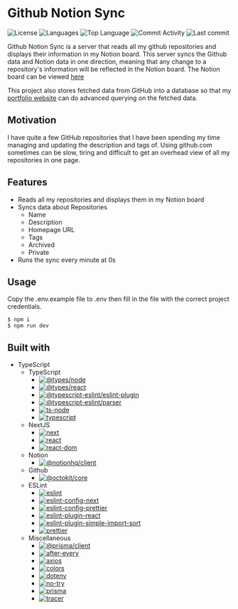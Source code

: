 # Github Notion Sync

![License](https://img.shields.io/github/license/zS1L3NT/web-next-gnsync?style=for-the-badge) ![Languages](https://img.shields.io/github/languages/count/zS1L3NT/web-next-gnsync?style=for-the-badge) ![Top Language](https://img.shields.io/github/languages/top/zS1L3NT/web-next-gnsync?style=for-the-badge) ![Commit Activity](https://img.shields.io/github/commit-activity/y/zS1L3NT/web-next-gnsync?style=for-the-badge) ![Last commit](https://img.shields.io/github/last-commit/zS1L3NT/web-next-gnsync?style=for-the-badge)

Github Notion Sync is a server that reads all my github repositories and displays their information in my Notion board. This server syncs the Github data and Notion data in one direction, meaning that any change to a repository's information will be reflected in the Notion board. The Notion board can be viewed [here](https://zs1l3nt.notion.site/8ebb45edc82e4a6fafa3046a59fce9c2?v=c19a65a264514e6682c4736c5850a786)

This project also stores fetched data from GitHub into a database so that my [portfolio website](https://github.com/zS1L3NT/web-next-portfolio) can do advanced querying on the fetched data.

## Motivation

I have quite a few GitHub repositories that I have been spending my time managing and updating the description and tags of. Using github.com sometimes can be slow, tiring and difficult to get an overhead view of all my repositories in one page.

## Features

-   Reads all my repositories and displays them in my Notion board
-   Syncs data about Repositories
    -   Name
    -   Description
    -   Homepage URL
    -   Tags
    -   Archived
    -   Private
-   Runs the sync every minute at 0s

## Usage

Copy the .env.example file to .env then fill in the file with the correct project credentials.

```
$ npm i
$ npm run dev
```

## Built with

-   TypeScript
	-   TypeScript
        -   [![@types/node](https://img.shields.io/badge/%40types%2Fnode-latest-red?style=flat-square)](https://npmjs.com/package/@types/node/v/latest)
        -   [![@types/react](https://img.shields.io/badge/%40types%2Freact-%5E18.2.18-red?style=flat-square)](https://npmjs.com/package/@types/react/v/18.2.18)
        -   [![@typescript-eslint/eslint-plugin](https://img.shields.io/badge/%40typescript--eslint%2Feslint--plugin-latest-red?style=flat-square)](https://npmjs.com/package/@typescript-eslint/eslint-plugin/v/latest)
        -   [![@typescript-eslint/parser](https://img.shields.io/badge/%40typescript--eslint%2Fparser-latest-red?style=flat-square)](https://npmjs.com/package/@typescript-eslint/parser/v/latest)
        -   [![ts-node](https://img.shields.io/badge/ts--node-%5E10.9.1-red?style=flat-square)](https://npmjs.com/package/ts-node/v/10.9.1)
        -   [![typescript](https://img.shields.io/badge/typescript-%5E4.9.5-red?style=flat-square)](https://npmjs.com/package/typescript/v/4.9.5)
	-	NextJS
        -   [![next](https://img.shields.io/badge/next-%5E13.4.12-red?style=flat-square)](https://npmjs.com/package/next/v/13.4.12)
        -   [![react](https://img.shields.io/badge/react-%5E18.2.0-red?style=flat-square)](https://npmjs.com/package/react/v/18.2.0)
        -   [![react-dom](https://img.shields.io/badge/react--dom-%5E18.2.0-red?style=flat-square)](https://npmjs.com/package/react-dom/v/18.2.0)
	-   Notion
		-   [![@notionhq/client](https://img.shields.io/badge/%40notionhq%2Fclient-%5E1.0.4-red?style=flat-square)](https://npmjs.com/package/@notionhq/client/v/1.0.4)
	-   Github
        -   [![@octokit/core](https://img.shields.io/badge/%40octokit%2Fcore-%5E3.6.0-red?style=flat-square)](https://npmjs.com/package/@octokit/core/v/3.6.0)
	-	ESLint
        -   [![eslint](https://img.shields.io/badge/eslint-latest-red?style=flat-square)](https://npmjs.com/package/eslint/v/latest)
        -   [![eslint-config-next](https://img.shields.io/badge/eslint--config--next-%5E13.4.12-red?style=flat-square)](https://npmjs.com/package/eslint-config-next/v/13.4.12)
        -   [![eslint-config-prettier](https://img.shields.io/badge/eslint--config--prettier-latest-red?style=flat-square)](https://npmjs.com/package/eslint-config-prettier/v/latest)
        -   [![eslint-plugin-react](https://img.shields.io/badge/eslint--plugin--react-%5E7.33.1-red?style=flat-square)](https://npmjs.com/package/eslint-plugin-react/v/7.33.1)
        -   [![eslint-plugin-simple-import-sort](https://img.shields.io/badge/eslint--plugin--simple--import--sort-latest-red?style=flat-square)](https://npmjs.com/package/eslint-plugin-simple-import-sort/v/latest)
        -   [![prettier](https://img.shields.io/badge/prettier-latest-red?style=flat-square)](https://npmjs.com/package/prettier/v/latest)
	-   Miscellaneous
        -   [![@prisma/client](https://img.shields.io/badge/%40prisma%2Fclient-%5E5.1.1-red?style=flat-square)](https://npmjs.com/package/@prisma/client/v/5.1.1)
        -   [![after-every](https://img.shields.io/badge/after--every-%5E1.0.4-red?style=flat-square)](https://npmjs.com/package/after-every/v/1.0.4)
        -   [![axios](https://img.shields.io/badge/axios-%5E0.27.2-red?style=flat-square)](https://npmjs.com/package/axios/v/0.27.2)
        -   [![colors](https://img.shields.io/badge/colors-%5E1.4.0-red?style=flat-square)](https://npmjs.com/package/colors/v/1.4.0)
        -   [![dotenv](https://img.shields.io/badge/dotenv-%5E16.3.1-red?style=flat-square)](https://npmjs.com/package/dotenv/v/16.3.1)
        -   [![no-try](https://img.shields.io/badge/no--try-%5E3.1.0-red?style=flat-square)](https://npmjs.com/package/no-try/v/3.1.0)
        -   [![prisma](https://img.shields.io/badge/prisma-%5E5.1.1-red?style=flat-square)](https://npmjs.com/package/prisma/v/5.1.1)
        -   [![tracer](https://img.shields.io/badge/tracer-%5E1.1.6-red?style=flat-square)](https://npmjs.com/package/tracer/v/1.1.6)